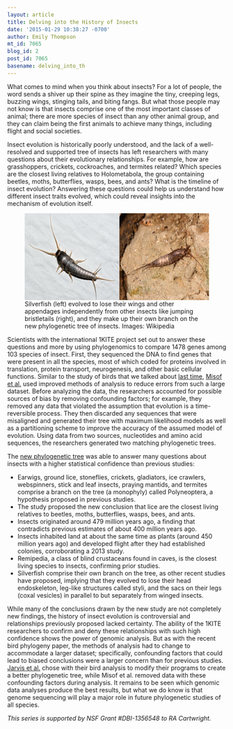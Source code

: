 ```yaml
---
layout: article
title: Delving into the History of Insects
date: '2015-01-29 10:38:27 -0700'
author: Emily Thompson
mt_id: 7065
blog_id: 2
post_id: 7065
basename: delving_into_th
---
```

What comes to mind when you think about insects? For a lot of people, the word sends a shiver up their spine as they imagine the tiny, creeping legs, buzzing wings, stinging tails, and biting fangs. But what those people may not know is that insects comprise one of the most important classes of animal; there are more species of insect than any other animal group, and they can claim being the first animals to achieve many things, including flight and social societies.

Insect evolution is historically poorly understood, and the lack of a well-resolved and supported tree of insects has left researchers with many questions about their evolutionary relationships. For example, how are grasshoppers, crickets, cockroaches, and termites related? Which species are the closest living relatives to Holometabola, the group containing beetles, moths, butterflies, wasps, bees, and ants? What is the timeline of insect evolution? Answering these questions could help us understand how different insect traits evolved, which could reveal insights into the mechanism of evolution itself. 

<figure>
<img src="/uploads/2015/bugs-page-001.jpg" alt="" width="500" height="200" style="float:right;" />
<figcaption markdown="span">
Silverfish (left) evolved to lose their wings and other appendages independently from other insects like jumping bristletails (right), and they make up their own branch on the new phylogenetic tree of insects.  
Images: Wikipedia

</figcaption>
</figure>

Scientists with the international 1KITE project set out to answer these questions and more by using phylogenomics to compare 1478 genes among 103 species of insect.  First, they sequenced the DNA to find genes that were present in all the species, most of which coded for proteins involved in translation, protein transport, neurogenesis, and other basic cellular functions. Similar to the study of birds that we talked about [last time](http://pandasthumb.org/archives/2015/01/phylogenomics-r.html), [Misof et al.](http://www.sciencemag.org/content/346/6210/763) used improved methods of analysis to reduce errors from such a large dataset. Before analyzing the data, the researchers accounted for possible sources of bias by removing confounding factors; for example, they removed any data that violated the assumption that evolution is a time-reversible process. They then discarded any sequences that were misaligned and generated their tree with maximum likelihood models as well as a partitioning scheme to improve the accuracy of the assumed model of evolution. Using data from two sources, nucleotides and amino acid sequences, the researchers generated two matching phylogenetic trees.

The [new phylogenetic tree](/uploads/2015/insect%20tree.jpg) was able to answer many questions about insects with a higher statistical confidence than previous studies:



* Earwigs, ground lice, stoneflies, crickets, gladiators, ice crawlers, webspinners, stick and leaf insects, praying mantids, and termites comprise a branch on the tree (a monophyly) called Polyneoptera, a hypothesis proposed in previous studies.
*  The study proposed the new conclusion that lice are the closest living relatives to beetles, moths, butterflies, wasps, bees, and ants.
* Insects originated around 479 million years ago, a finding that contradicts previous estimates of about 400 million years ago.
* Insects inhabited land at about the same time as plants (around 450 million years ago) and developed flight after they had established colonies, corroborating a 2013 study.
* Remipedia, a class of blind crustaceans found in caves, is the closest living species to insects, confirming prior studies.
* Silverfish comprise their own branch on the tree, as other recent studies have proposed, implying that they evolved to lose their head endoskeleton, leg-like structures called styli, and the sacs on their legs (coxal vesicles) in parallel to but separately from winged insects.


While many of the conclusions drawn by the new study are not completely new findings, the history of insect evolution is controversial and relationships previously proposed lacked certainty. The ability of the 1KITE researchers to confirm and deny these relationships with such high confidence shows the power of genomic analysis. But as with the recent bird phylogeny paper, the methods of analysis had to change to accommodate a larger dataset; specifically, confounding factors that could lead to biased conclusions were a larger concern than for previous studies. [Jarvis et al.](http://www.sciencemag.org/content/346/6215/1320.full) chose with their bird analysis to modify their programs to create a better phylogenetic tree, while Misof et al. removed data with these confounding factors during analysis. It remains to be seen which genomic data analyses produce the best results, but what we do know is that genome sequencing will play a major role in future phylogenetic studies of all species. 

_This series is supported by NSF Grant #DBI-1356548 to RA Cartwright._
